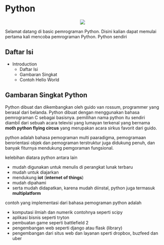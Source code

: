 # Python

<p align="center">
  <img src="https://glints.com/id/lowongan/wp-content/uploads/2021/08/python.org_.png">
<p>

Selamat datang di basic pemrograman Python. Disini kalian dapat memulai pertama kali mencoba pemrograman Python. Python sendiri

## Daftar Isi

- Introduction
    - Daftar Isi
    - Gambaran Singkat
    - Contoh Hello World

## Gambaran Singkat Python

Python dibuat dan dikembangkan oleh guido van rossum, programmer yang berasal dari belanda. Python dibuat dengan menggunakan bahasa pemrograman C sebagai basisnya. pemilihan nama python itu sendiri diambil dari sebuah acara televisi yang lumayan terkenal yang bernama __moth python flying circus__ yang merupakan acara sirkus favorit dari guido.

python adalah bahasa pemograman multi paaradigma, pemogramaan berorientasi objek dan pemograman terstruktur juga didukung penuh, dan banyak fiturnya mendukung pemgoraman fungsional. 

kelebihan diatara python antara lain
- mudah digunakan untuk menulis di perangkat lunak terbaru
- mudah untuk diajarkan
- mendukung __iot__ (__internet of things__)
- mudah dipahami
- serta mudah didapatkan, karena mudah diinstal, python juga termasuk __multiplatform__

contoh yang implementasi dari bahasa pemograman python adalah
- komputasi ilmiah dan numerik contohnya seperti scipy
- aplikasi bisnis seperti tryton
- pembuatan game seperti battlefield 2
- pengembangan web seperti django atau flask (library)
- pengembangan dari situs web dan layanan sperti dropbox, buzfeed dan uber

